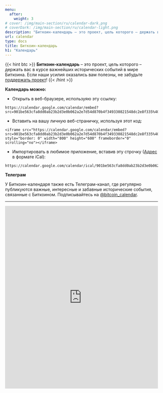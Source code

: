 ```yaml
---
menu:
  after:
    weight: 3
# cover: /img/main-section/ru/calendar-dark.png
# coverDark: /img/main-section/ru/calendar-light.png
description: "Биткоин-календарь – это проект, цель которого – держать вас в курсе важнейших исторических событий в мире Биткоина."
url: calendar
type: docs
title: Биткоин-календарь
h1: "Календарь"
---
```


{{< hint btc >}}
__Биткоин-календарь__ – это проект, цель которого – держать вас в курсе важнейших исторических событий в мире Биткоина. Если наши усилия оказались вам полезны, не забудьте [поддержать проект](/contribute)!
{{< /hint >}}

__Календарь можно:__

- Открыть в веб-браузере, используяю эту ссылку:

```
https://calendar.google.com/calendar/embed?src=901be563cfa8dd0ab23b2d3e0b062a2e7d54d870b4f349330821548dc2e8f335%40group.calendar.google.com&ctz=Europe%2FMoscow
```

- Вставить на вашу личную веб-страничку, используя этот код:

```
<iframe src="https://calendar.google.com/calendar/embed?src=901be563cfa8dd0ab23b2d3e0b062a2e7d54d870b4f349330821548dc2e8f335%40group.calendar.google.com&ctz=Europe%2FMoscow" style="border: 0" width="800" height="600" frameborder="0" scrolling="no"></iframe>
```

- Импортировать в любимое приложение, вставив эту строчку ([Адрес](/docs/Start/glossary#address) в формате iCal):

```
https://calendar.google.com/calendar/ical/901be563cfa8dd0ab23b2d3e0b062a2e7d54d870b4f349330821548dc2e8f335%40group.calendar.google.com/public/basic.ics
```

__Телеграм__

У Биткоин-календаря также есть Телеграм-канал, где регулярно публикуются важные, интересные и забавные исторические события, связанные с Биткоином. Подписывайтесь на [@bitcoin_calendar](https://t.me/bitcoin_calendar).

---

<iframe src="https://calendar.google.com/calendar/embed?src=901be563cfa8dd0ab23b2d3e0b062a2e7d54d870b4f349330821548dc2e8f335%40group.calendar.google.com&ctz=Europe%2FMoscow" style="border: 0" width="100%" height="600" frameborder="0" scrolling="no"></iframe>
